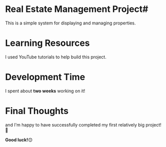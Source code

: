 # Real Estate Management Project#
This is a simple system for displaying and managing properties.  

# Learning Resources
I used YouTube tutorials to help build this project.  

# Development Time  
I spent about **two weeks** working on it!

# Final Thoughts
 and I'm happy to have successfully completed my first relatively big project!🎉  

**Good luck!**😊

